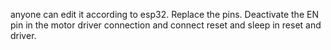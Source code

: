 anyone can edit it according to esp32.
Replace the pins. Deactivate the EN pin in the motor driver connection and connect reset and sleep in reset and driver.
